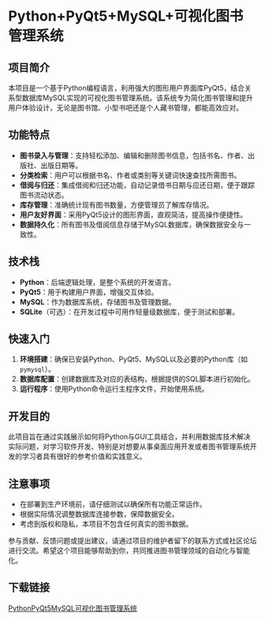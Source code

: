 # Python+PyQt5+MySQL+可视化图书管理系统

## 项目简介

本项目是一个基于Python编程语言，利用强大的图形用户界面库PyQt5，结合关系型数据库MySQL实现的可视化图书管理系统。该系统专为简化图书管理和提升用户体验设计，无论是图书馆、小型书吧还是个人藏书管理，都能高效应对。

## 功能特点

- **图书录入与管理**：支持轻松添加、编辑和删除图书信息，包括书名、作者、出版社、出版日期等。
- **分类检索**：用户可以根据书名、作者或类别等关键词快速查找所需图书。
- **借阅与归还**：集成借阅和归还功能，自动记录借书日期与应还日期，便于跟踪图书流动状态。
- **库存管理**：准确统计现有图书数量，方便管理员了解库存情况。
- **用户友好界面**：采用PyQt5设计的图形界面，直观简洁，提高操作便捷性。
- **数据持久化**：所有图书及借阅信息存储于MySQL数据库，确保数据安全与一致性。

## 技术栈

- **Python**：后端逻辑处理，是整个系统的开发语言。
- **PyQt5**：用于构建用户界面，增强交互体验。
- **MySQL**：作为数据库系统，存储图书及管理数据。
- **SQLite**（可选）：在开发过程中可用作轻量级数据库，便于测试和部署。

## 快速入门

1. **环境搭建**：确保已安装Python、PyQt5、MySQL以及必要的Python库（如`pymysql`）。
2. **数据库配置**：创建数据库及对应的表结构，根据提供的SQL脚本进行初始化。
3. **运行程序**：使用Python命令运行主程序文件，开始使用系统。

## 开发目的

此项目旨在通过实践展示如何将Python与GUI工具结合，并利用数据库技术解决实际问题，对学习软件开发、特别是对想要从事桌面应用开发或者图书管理系统开发的学习者具有很好的参考价值和实践意义。

## 注意事项

- 在部署到生产环境前，请仔细测试以确保所有功能正常运作。
- 根据实际情况调整数据库连接参数，保障数据安全。
- 考虑到版权和隐私，本项目不包含任何真实的图书数据。

参与贡献、反馈问题或提出建议，请通过项目的维护者留下的联系方式或社区论坛进行交流。希望这个项目能够帮助到你，共同推进图书管理领域的自动化与智能化。

## 下载链接

[PythonPyQt5MySQL可视化图书管理系统](https://pan.quark.cn/s/08487b9dd84a)